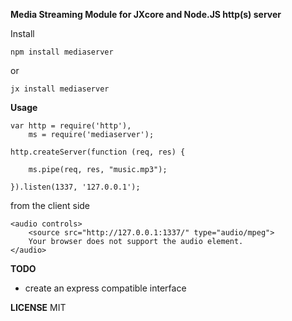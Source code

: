 **Media Streaming Module for JXcore and Node.JS http(s) server**

Install

```npm install mediaserver```

or

```jx install mediaserver```


**Usage**


```
var http = require('http'),
    ms = require('mediaserver');

http.createServer(function (req, res) {

    ms.pipe(req, res, "music.mp3");

}).listen(1337, '127.0.0.1');
```

from the client side

```
<audio controls>
    <source src="http://127.0.0.1:1337/" type="audio/mpeg">
    Your browser does not support the audio element.
</audio>
```

**TODO**
- create an express compatible interface


**LICENSE**
MIT

